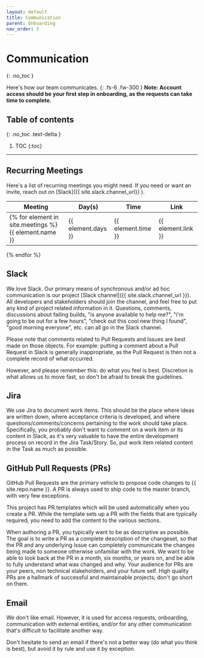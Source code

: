 ```yaml
---
layout: default
title: Communication
parent: Onboarding
nav_order: 3
---
```


# Communication
{: .no_toc }

Here's how our team communicates.
{: .fs-6 .fw-300 }
**Note:  Account access should be your first step in onboarding, as the requests can take time to complete.**

## Table of contents
{: .no_toc .text-delta }

1. TOC
{:toc}
---

## Recurring Meetings

Here's a list of recurring meetings you might need.  If you need or want an invite, reach out on [Slack]({{ site.slack.channel_url}} ).

| Meeting | Day(s) | Time | Link |
| ------- | ------ | ---- | ---- |
|{% for element in site.meetings %} {{ element.name }} | {{ element.days }} |{{ element.time }} | {{ element.link }} |
{% endfor %}

## Slack

We love Slack.  Our primary means of synchronous and/or ad hoc communication is our project [Slack channel]({{ site.slack.channel_url }}).  All developers and stakeholders should join the channel, and feel free to put any kind of project related information in it.  Questions, comments, discussions about failing builds, "is anyone available to help me?", "i'm going to be out for a few hours", "check out this cool new thing I found", "good morning everyone", etc. can all go in the Slack channel.  

Please note that comments related to Pull Requests and Issues are best made on those objects.  For example:  putting a comment about a Pull Request in Slack is generally inappropriate, as the Pull Request is then not a complete record of what occurred.  

However, and please remember this:  do what you feel is best.  Discretion is what allows us to move fast, so don't be afraid to break the guidelines.

## Jira

We use Jira to document work items.  This should be the place where ideas are written down, where acceptance criteria is developed, and where questions/comments/concerns pertaining to the work should take place.  Specifically, you probably don't want to comment on a work item or its content in Slack, as it's very valuable to have the entire development process on record in the Jira Task/Story.  So, put work item related content in the Task as much as possible.

## GitHub Pull Requests (PRs)

GitHub Pull Requests are the primary vehicle to propose code changes to {{ site.repo.name }}.  A PR is always used to ship code to the master branch, with very few exceptions.

This project has PR templates which will be used automatically when you create a PR.  While the template sets up a PR with the fields that are typically required, you need to add the content to the various sections.

When authoring a PR, you typically want to be as descriptive as possible.  The goal is to write a PR as a complete description of the changeset, so that the PR and any underlying Issue can completely communicate the changes being made to someone otherwise unfamiliar with the work.  We want to be able to look back at the PR in a month, six months, or years on, and be able to fully understand what was changed and why.  Your audience for PRs are your peers, non technical stakeholders, and your future self.  High quality PRs are a hallmark of successful and maintainable projects; don't go short on them.

## Email

We don't like email.  However, it is used for access requests, onboarding, communication with external entities, and/or for any other communication that's difficult to facilitate another way.  

Don't hesitate to send an email if there's not a better way (do what you think is best), but avoid it by rule and use it by exception.

